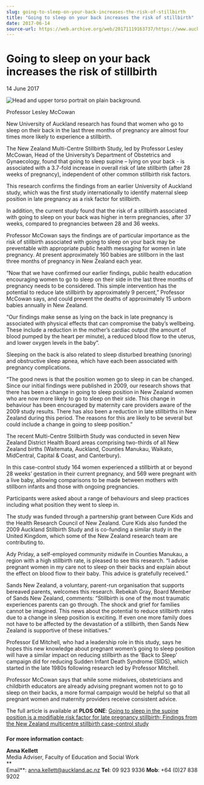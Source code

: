 ```yaml
---
slug: going-to-sleep-on-your-back-increases-the-risk-of-stillbirth
title: "Going to sleep on your back increases the risk of stillbirth"
date: 2017-06-14
source-url: https://web.archive.org/web/20171119163737/https://www.auckland.ac.nz/en/about/news-events-and-notices/news/news-2017/06/sleeping-on-back-increases-stillbirth-risk.html
---
```

Going to sleep on your back increases the risk of stillbirth
============================================================

14 June 2017

![Head and upper torso portrait on plain background. ](https://www.auckland.ac.nz/en/about/news-events-and-notices/news/news-2017/06/sleeping-on-back-increases-stillbirth-risk/_jcr_content/par/textimage/image.img.jpg/1497393744963.jpg "fl-lesley-mccowan")

Professor Lesley McCowan

New University of Auckland research has found that women who go to sleep on their back in the last three months of pregnancy are almost four times more likely to experience a stillbirth.

The New Zealand Multi-Centre Stillbirth Study, led by Professor Lesley McCowan, Head of the University’s Department of Obstetrics and Gynaecology, found that going to sleep supine – lying on your back - is associated with a 3.7-fold increase in overall risk of late stillbirth (after 28 weeks of pregnancy), independent of other common stillbirth risk factors.

This research confirms the findings from an earlier University of Auckland study, which was the first study internationally to identify maternal sleep position in late pregnancy as a risk factor for stillbirth.

In addition, the current study found that the risk of a stillbirth associated with going to sleep on your back was higher in term pregnancies, after 37 weeks, compared to pregnancies between 28 and 36 weeks.

Professor McCowan says the findings are of particular importance as the risk of stillbirth associated with going to sleep on your back may be preventable with appropriate public health messaging for women in late pregnancy. At present approximately 160 babies are stillborn in the last three months of pregnancy in New Zealand each year.

“Now that we have confirmed our earlier findings, public health education encouraging women to go to sleep on their side in the last three months of pregnancy needs to be considered. This simple intervention has the potential to reduce late stillbirth by approximately 9 percent,” Professor McCowan says, and could prevent the deaths of approximately 15 unborn babies annually in New Zealand.

“Our findings make sense as lying on the back in late pregnancy is associated with physical effects that can compromise the baby’s wellbeing. These include a reduction in the mother’s cardiac output (the amount of blood pumped by the heart per minute), a reduced blood flow to the uterus, and lower oxygen levels in the baby”.

Sleeping on the back is also related to sleep disturbed breathing (snoring) and obstructive sleep apnea, which have each been associated with pregnancy complications.

“The good news is that the position women go to sleep in can be changed. Since our initial findings were published in 2009, our research shows that there has been a change in going to sleep position in New Zealand women who are now more likely to go to sleep on their side. This change in behaviour has been encouraged by maternity care providers aware of the 2009 study results. There has also been a reduction in late stillbirths in New Zealand during this period. The reasons for this are likely to be several but could include a change in going to sleep position.”

The recent Multi-Centre Stillbirth Study was conducted in seven New Zealand District Health Board areas comprising two-thirds of all New Zealand births (Waitemata, Auckland, Counties Manukau, Waikato, MidCentral, Capital & Coast, and Canterbury).

In this case-control study 164 women experienced a stillbirth at or beyond 28 weeks’ gestation in their current pregnancy, and 569 were pregnant with a live baby, allowing comparisons to be made between mothers with stillborn infants and those with ongoing pregnancies.

Participants were asked about a range of behaviours and sleep practices including what position they went to sleep in.

The study was funded through a partnership grant between Cure Kids and the Health Research Council of New Zealand. Cure Kids also funded the 2009 Auckland Stillbirth Study and is co-funding a similar study in the United Kingdom, which some of the New Zealand research team are contributing to.

Ady Priday, a self-employed community midwife in Counties Manukau, a region with a high stillbirth rate, is pleased to see this research. “I advise pregnant women in my care not to sleep on their backs and explain about the effect on blood flow to their baby. This advice is gratefully received.”

Sands New Zealand, a voluntary, parent-run organisation that supports bereaved parents, welcomes this research. Rebekah Gray, Board Member of Sands New Zealand, comments: “Stillbirth is one of the most traumatic experiences parents can go through. The shock and grief for families cannot be imagined. This news about the potential to reduce stillbirth rates due to a change in sleep position is exciting. If even one more family does not have to be affected by the devastation of a stillbirth, then Sands New Zealand is supportive of these initiatives.”

Professor Ed Mitchell, who had a leadership role in this study, says he hopes this new knowledge about pregnant women’s going to sleep position will have a similar impact on reducing stillbirth as the ‘Back to Sleep’ campaign did for reducing Sudden Infant Death Syndrome (SIDS), which started in the late 1980s following research led by Professor Mitchell.

Professor McCowan says that while some midwives, obstetricians and childbirth educators are already advising pregnant women not to go to sleep on their backs, a more formal campaign would be helpful so that all pregnant women and maternity providers receive consistent advice.  
  

The full article is available at **PLOS ONE**: [Going to sleep in the supine position is a modifiable risk factor for late pregnancy stillbirth; Findings from the New Zealand multicentre stillbirth case-control study](http://journals.plos.org/plosone/article?id=10.1371/journal.pone.0179396)  

###   
**For more information contact:**

**Anna Kellett**  
Media Adviser, Faculty of Education and Social Work  
**  
Email**: [anna.kellett@auckland.ac.nz](mailto:anna.kellett@auckland.ac.nz) **Tel**: 09 923 9336 **Mob**: +64 (0)27 838 9202